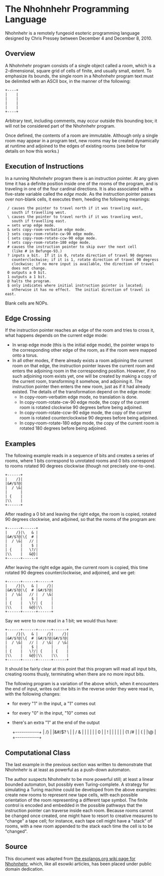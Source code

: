 The Nhohnhehr Programming Language
==================================

Nhohnhehr is a remotely fungeoid esoteric programming language designed
by Chris Pressey between December 4 and December 8, 2010.

Overview
--------

A Nhohnhehr program consists of a single object called a *room*, which
is a 2-dimensional, square grid of cells of finite, and usually small,
extent. To emphasize its bounds, the single room in a Nhohnhehr program
text must be delimited with an ASCII box, in the manner of the
following:

    +----+
    |    |
    |    |
    |    |
    |    |
    +----+

Arbitrary text, including comments, may occur outside this bounding box;
it will not be considered part of the Nhohnhehr program.

Once defined, the contents of a room are immutable. Although only a
single room may appear in a program text, new rooms may be created
dynamically at runtime and adjoined to the edges of existing rooms (see
below for details on how this works.)

Execution of Instructions
-------------------------

In a running Nhohnhehr program there is an instruction pointer. At any
given time it has a definite position inside one of the rooms of the
program, and is traveling in one of the four cardinal directions. It is
also associated with a five-state variable called the *edge mode*. As
the instruction pointer passes over non-blank cells, it executes them,
heeding the following meanings:

     / causes the pointer to travel north if it was traveling east,
       south if travelling west.
     \ causes the pointer to travel north if it was traveling west,
       south if travelling east.
     = sets wrap edge mode.
     & sets copy-room-verbatim edge mode.
     } sets copy-room-rotate-cw-90 edge mode.
     { sets copy-room-rotate-ccw-90 edge mode.
     ! sets copy-room-rotate-180 edge mode.
     # causes the instruction pointer to skip over the next cell
       (like # in Befunge-93.)
     ? inputs a bit.  If it is 0, rotate direction of travel 90 degrees
       counterclockwise; if it is 1, rotate direction of travel 90 degress
       clockwise; if no more input is available, the direction of travel
       does not change.
     0 outputs a 0 bit.
     1 outputs a 1 bit.
     @ halts the program.
     $ only indicates where initial instruction pointer is located;
       otherwise it has no effect.  The initial direction of travel is east.

Blank cells are NOPs.

Edge Crossing
-------------

If the instruction pointer reaches an edge of the room and tries to
cross it, what happens depends on the current edge mode:

-   In wrap edge mode (this is the initial edge mode), the pointer wraps
    to the corresponding other edge of the room, as if the room were
    mapped onto a torus.
-   In all other modes, if there already exists a room adjoining the
    current room on that edge, the instruction pointer leaves the
    current room and enters the adjoining room in the corresponding
    position. However, if no such adjoining room exists yet, one will be
    created by making a copy of the current room, transforming it
    somehow, and adjoining it. The instruction pointer then enters the
    new room, just as if it had already existed. The details of the
    transformation depend on the edge mode:
    -   In copy-room-verbatim edge mode, no translation is done.
    -   In copy-room-rotate-cw-90 edge mode, the copy of the current
        room is rotated clockwise 90 degrees before being adjoined.
    -   In copy-room-rotate-ccw-90 edge mode, the copy of the current
        room is rotated counterclockwise 90 degrees before being
        adjoined.
    -   In copy-room-rotate-180 edge mode, the copy of the current room
        is rotated 180 degrees before being adjoined.

Examples
--------

The following example reads in a sequence of bits and creates a series
of rooms, where 1 bits correspond to unrotated rooms and 0 bits
correspond to rooms rotated 90 degrees clockwise (though not precisely
one-to-one).

    +------+
    |    /}|
    |&#/$?@|
    |  / \&|
    |      |
    | {    |
    |\\    |
    +------+

After reading a 0 bit and leaving the right edge, the room is copied,
rotated 90 degrees clockwise, and adjoined, so that the rooms of the
program are:

    +------+------+
    |    /}|\   & |
    |&#/$?@|\{  # |
    |  / \&|   // |
    |      |    $ |
    | {    |   \?/|
    |\\    |   &@}|
    +------+------+

After leaving the right edge again, the current room is copied, this
time rotated 90 degrees counterclockwise, and adjoined, and we get:

    +------+------+------+
    |    /}|\   & |    /}|
    |&#/$?@|\{  # |&#/$?@|
    |  / \&|   // |  / \&|
    |      |    $ |      |
    | {    |   \?/| {    |
    |\\    |   &@}|\\    |
    +------+------+------+

Say we were to now read in a 1 bit; we would thus have:

    +------+------+------+------+
    |    /}|\   & |    /}|    /}|
    |&#/$?@|\{  # |&#/$?@|&#/$?@|
    |  / \&|   // |  / \&|  / \&|
    |      |    $ |      |      |
    | {    |   \?/| {    | {    |
    |\\    |   &@}|\\    |\\    |
    +------+------+------+------+

It should be fairly clear at this point that this program will read all
input bits, creating rooms thusly, terminating when there are no more
input bits.

The following program is a variation of the above which, when it
encounters the end of input, writes out the bits in the reverse order
they were read in, with the following changes:

-   for every "1" in the input, a "1" comes out
-   for every "0" in the input, "10" comes out
-   there's an extra "1" at the end of the output

    +------------+
    |    /}      |
    |&#/$?   \   |
    |  / \&      |
    |            |
    |            |
    |         0  |
    |         !  |
    |            |
    |            |
    |    {1  /#  |
    | {          |
    |\\@         |
    +------------+

Computational Class
-------------------

The last example in the previous section was written to demonstrate that
Nhohnhehr is at least as powerful as a push-down automaton.

The author suspects Nhohnhehr to be more powerful still; at least a
linear bounded automaton, but possibly even Turing-complete. A strategy
for simulating a Turing machine could be developed from the above
examples: create new rooms to represent new tape cells, with each
possible orientation of the room representing a different tape symbol.
The finite control is encoded and embedded in the possible pathways that
the instruction pointer can traverse inside each room. Because rooms
cannot be changed once created, one might have to resort to creative
measures to "change" a tape cell; for instance, each tape cell might
have a "stack" of rooms, with a new room appended to the stack each time
the cell is to be "changed".

Source
------

This document was adapted from [the esolangs.org wiki page for
Nhohnhehr](http://www.esolangs.org/wiki/Nhohnhehr), which, like all
esowiki articles, has been placed under public domain dedication.
